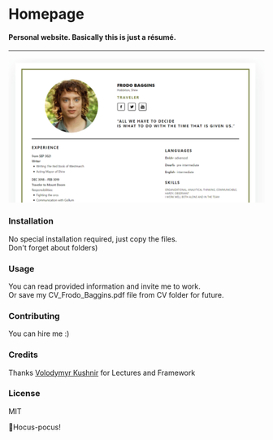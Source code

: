 Homepage
=====
#### Personal website. Basically this is just a résumé.
------

![Screenshot](screenshots/resume_screenshot.png "Screenshot")

### Installation 
No special installation required, just copy the files.  
Don't forget about folders)

### Usage
You can read provided information and invite me to work.  
Or save my CV_Frodo_Baggins.pdf file from CV folder for future. 

### Contributing
You can hire me :)

### Credits
Thanks [Volodymyr Kushnir](https://github.com/volodymyr-kushnir) for Lectures and Framework

### License
MIT

🧙Hocus-pocus!